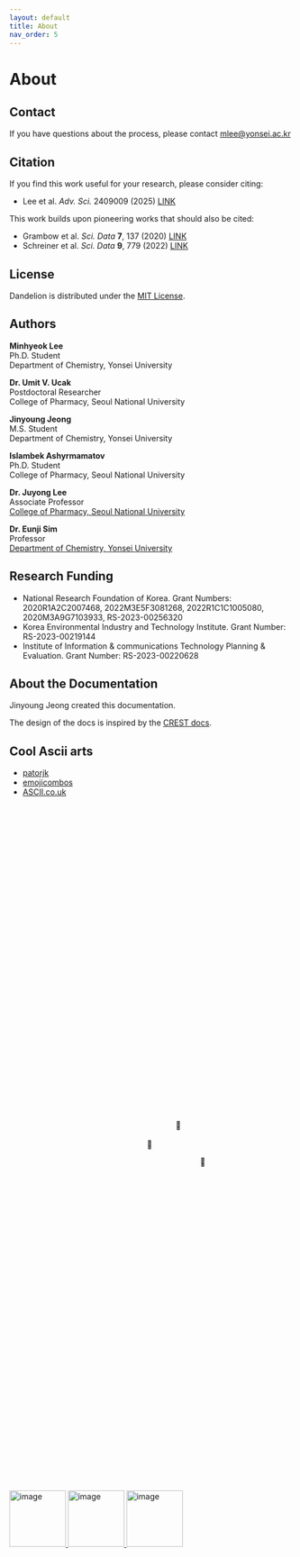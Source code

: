 ```yaml
---
layout: default
title: About
nav_order: 5 
---
```


# About



## Contact

If you have questions about the process, please contact [mlee@yonsei.ac.kr](mailto:mlee@yonsei.ac.kr)


## Citation
If you find this work useful for your research, please consider citing:
- Lee et al. *Adv. Sci.* 2409009 (2025) [LINK](https://doi.org/10.1002/advs.202409009)

This work builds upon pioneering works that should also be cited:
- Grambow et al. *Sci. Data* **7**, 137 (2020) [LINK](https://doi.org/10.1038/s41597-020-0460-4)
- Schreiner et al. *Sci. Data* **9**, 779 (2022) [LINK](https://doi.org/10.1038/s41597-022-01870-w)

## License

Dandelion is distributed under the [MIT License](https://raw.githubusercontent.com/mhyeok1/dand/refs/heads/main/LICENSE).


## Authors

**Minhyeok Lee** <br>
Ph.D. Student<br>
Department of Chemistry, Yonsei University


**Dr. Umit V. Ucak**<br>
Postdoctoral Researcher<br>
College of Pharmacy, Seoul National University


**Jinyoung Jeong**<br>
M.S. Student<br>
Department of Chemistry, Yonsei University


**Islambek Ashyrmamatov**<br>
Ph.D. Student<br>
College of Pharmacy, Seoul National University


**Dr. Juyong Lee**<br>
Associate Professor<br>
[College of Pharmacy, Seoul National University](https://sites.google.com/view/lcbc)<br>


**Dr. Eunji Sim**<br>
Professor<br>
[Department of Chemistry, Yonsei University](https://tccl.yonsei.ac.kr/)<br>






## Research Funding
- National Research Foundation of Korea. Grant Numbers: 2020R1A2C2007468, 2022M3E5F3081268, 2022R1C1C1005080, 2020M3A9G7103933, RS-2023-00256320
- Korea Environmental Industry and Technology Institute. Grant Number: RS-2023-00219144
- Institute of Information & communications Technology Planning & Evaluation. Grant Number: RS-2023-00220628


## About the Documentation

Jinyoung Jeong created this documentation.

The design of the docs is inspired by the [CREST docs](https://crest-lab.github.io/crest-docs/).



## Cool Ascii arts
- [patorjk](https://patorjk.com/)
- [emojicombos](https://emojicombos.com/)
- [ASCII.co.uk](https://ascii.co.uk/)



<br/><br/><br/><br/><br/><br/><br/><br/><br/><br/><br/><br/><br/><br/><br/><br/><br/><br/><br/><br/><br/><br/><br/><br/><br/><br/><br/><br/><br/><br/><br/><br/><br/>
&nbsp;&nbsp;&nbsp;&nbsp;&nbsp;&nbsp;&nbsp;&nbsp;&nbsp;&nbsp;&nbsp;&nbsp;&nbsp;&nbsp;&nbsp;&nbsp;&nbsp;&nbsp;&nbsp;&nbsp;&nbsp;&nbsp;&nbsp;&nbsp;&nbsp;&nbsp;&nbsp;&nbsp;&nbsp;&nbsp;&nbsp;&nbsp;&nbsp;&nbsp;&nbsp;&nbsp;&nbsp;&nbsp;&nbsp;&nbsp;&nbsp;&nbsp;&nbsp;&nbsp;&nbsp;&nbsp;&nbsp;&nbsp;&nbsp;&nbsp;&nbsp;&nbsp;&nbsp;&nbsp;&nbsp;&nbsp;&nbsp;&nbsp;&nbsp;&nbsp;&nbsp;&nbsp;&nbsp;&nbsp;&nbsp;&nbsp;&nbsp;&nbsp;&nbsp;&nbsp;&nbsp;&nbsp;&nbsp;&nbsp;&nbsp;🌠
<br/><br/>
&nbsp;&nbsp;&nbsp;&nbsp;&nbsp;&nbsp;&nbsp;&nbsp;&nbsp;&nbsp;&nbsp;&nbsp;&nbsp;&nbsp;&nbsp;&nbsp;&nbsp;&nbsp;&nbsp;&nbsp;&nbsp;&nbsp;&nbsp;&nbsp;&nbsp;&nbsp;&nbsp;&nbsp;&nbsp;&nbsp;&nbsp;&nbsp;&nbsp;&nbsp;&nbsp;&nbsp;&nbsp;&nbsp;&nbsp;&nbsp;&nbsp;&nbsp;&nbsp;&nbsp;&nbsp;&nbsp;&nbsp;&nbsp;&nbsp;&nbsp;&nbsp;&nbsp;&nbsp;&nbsp;&nbsp;&nbsp;&nbsp;&nbsp;&nbsp;&nbsp;&nbsp;&nbsp;🌠


&nbsp;&nbsp;&nbsp;&nbsp;&nbsp;&nbsp;&nbsp;&nbsp;&nbsp;&nbsp;&nbsp;&nbsp;&nbsp;&nbsp;&nbsp;&nbsp;&nbsp;&nbsp;&nbsp;&nbsp;&nbsp;&nbsp;&nbsp;&nbsp;&nbsp;&nbsp;&nbsp;&nbsp;&nbsp;&nbsp;&nbsp;&nbsp;&nbsp;&nbsp;&nbsp;&nbsp;&nbsp;&nbsp;&nbsp;&nbsp;&nbsp;&nbsp;&nbsp;&nbsp;&nbsp;&nbsp;&nbsp;&nbsp;&nbsp;&nbsp;&nbsp;&nbsp;&nbsp;&nbsp;&nbsp;&nbsp;&nbsp;&nbsp;&nbsp;&nbsp;&nbsp;&nbsp;&nbsp;&nbsp;&nbsp;&nbsp;&nbsp;&nbsp;&nbsp;&nbsp;&nbsp;&nbsp;&nbsp;&nbsp;&nbsp;&nbsp;&nbsp;&nbsp;&nbsp;&nbsp;&nbsp;&nbsp;&nbsp;&nbsp;&nbsp;&nbsp;🌠
<br/><br/><br/><br/><br/><br/><br/><br/><br/><br/><br/><br/><br/><br/><br/><br/><br/><br/><br/><br/><br/><br/><br/><br/><br/><br/><br/><br/><br/><br/><br/><br/><br/><br/>

<a href="https://www.youtube.com/@usadapekora">
  <img src="https://github.com/user-attachments/assets/0da4604a-62da-439b-b044-616d40d9da10" alt="image" width="100" height="auto">
</a>
<a href="https://chiikawamarket.jp/">
<img src="https://github.com/user-attachments/assets/cce11461-09e2-443e-9569-d6252af5f960" alt="image" width="100" height="auto">
</a>
<a href="https://www.youtube.com/@usadapekora">
  <img src="https://github.com/user-attachments/assets/0da4604a-62da-439b-b044-616d40d9da10" alt="image" width="100" height="auto">
</a>

